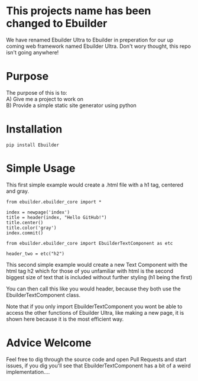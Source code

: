 # This projects name has been changed to Ebuilder
We have renamed Ebuilder Ultra to Ebuilder in preperation for our up coming web framework
named Ebuilder Ultra. Don't wory thought, this repo isn't going anywhere!
# Purpose
The purpose of this is to:<br>
  A) Give me a project to work on<br>
  B) Provide a simple static site generator using python<br>
# Installation
`pip install Ebuilder`
 # Simple Usage
 This first simple example would create a .html file with a h1 tag, centered and gray.
  
 ```
 from ebuilder.ebuilder_core import *
 
 index = newpage('index')
 title = header(index, "Hello GitHub!")
 title.center()
 title.color('gray')
 index.commit()
 ```
  
```
from ebuilder.ebuilder_core import EbuilderTextComponent as etc
  
header_two = etc("h2")
```
This second simple example would create a new Text Component with the html tag h2 which for those of you unfamiliar with 
html is the second biggest size of text that is included without further styling (h1 being the first)

You can then call this like you would header, because they both use the EbuilderTextComponent class.

Note that if you only import EbuilderTextComponent you wont be able to 
access the other functions of Ebuilder Ultra, like making a new page, it is shown here
because it is the most efficient way.

# Advice Welcome
Feel free to dig through the source code and open Pull Requests and start issues, if you dig you'll see that EbuilderTextComponent 
has a bit of a weird implementation....
